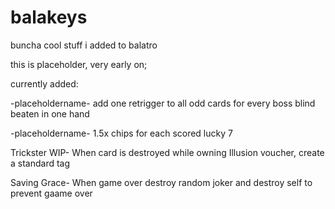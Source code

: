 # balakeys
buncha cool stuff i added to balatro

this is placeholder, very early on;

currently added:

-placeholdername- add one retrigger to all odd cards for every boss blind beaten in one hand

-placeholdername- 1.5x chips for each scored lucky 7

Trickster WIP- When card is destroyed while owning Illusion voucher, create a standard tag

Saving Grace- When game over destroy random joker and destroy self to prevent gaame over
